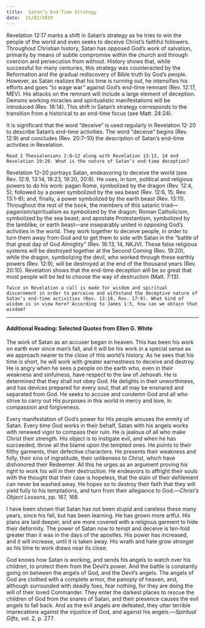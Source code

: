 ```yaml
---
title:  Satan’s End-Time Strategy
date:  21/02/2019
---
```


Revelation 12:17 marks a shift in Satan’s strategy as he tries to win the people of the world and even seeks to deceive Christ’s faithful followers. Throughout Christian history, Satan has opposed God’s work of salvation, primarily by means of subtle compromise within the church and through coercion and persecution from without. History shows that, while successful for many centuries, this strategy was counteracted by the Reformation and the gradual rediscovery of Bible truth by God’s people. However, as Satan realizes that his time is running out, he intensifies his efforts and goes “to wage war” against God’s end-time remnant (Rev. 12:17, MEV). His attacks on the remnant will include a large element of deception. Demons working miracles and spiritualistic manifestations will be introduced (Rev. 16:14). This shift in Satan’s strategy corresponds to the transition from a historical to an end-time focus (see Matt. 24:24).

It is significant that the word “deceive” is used regularly in Revelation 12-20 to describe Satan’s end-time activities. The word “deceive” begins (Rev. 12:9) and concludes (Rev. 20:7–10) the description of Satan’s end-time activities in Revelation.

`Read 2 Thessalonians 2:8–12 along with Revelation 13:13, 14 and Revelation 19:20. What is the nature of Satan’s end-time deception?`

Revelation 12–20 portrays Satan, endeavoring to deceive the world (see Rev. 12:9, 13:14, 18:23, 19:20, 20:8). He uses, in turn, political and religious powers to do his work: pagan Rome, symbolized by the dragon (Rev. 12:4, 5); followed by a power symbolized by the sea beast (Rev. 12:6, 15; Rev. 13:1–8); and, finally, a power symbolized by the earth beast (Rev. 13:11). Throughout the rest of the book, the members of this satanic triad—paganism/spiritualism as symbolized by the dragon; Roman Catholicism, symbolized by the sea beast; and apostate Protestantism, symbolized by the lamblike, or earth beast—are inseparably united in opposing God’s activities in the world. They work together to deceive people, in order to turn them away from God and to get them to side with Satan in the “battle of that great day of God Almighty” (Rev. 16:13, 14, NKJV). These false religious systems will be destroyed together at the Second Coming (Rev. 19:20), while the dragon, symbolizing the devil, who worked through these earthly powers (Rev. 12:9), will be destroyed at the end of the thousand years (Rev. 20:10). Revelation shows that the end-time deception will be so great that most people will be led to choose the way of destruction (Matt. 7:13).

`Twice in Revelation a call is made for wisdom and spiritual discernment in order to perceive and withstand the deceptive nature of Satan’s end-time activities (Rev. 13:18, Rev. 17:9). What kind of wisdom is in view here? According to James 1:5, how can we obtain that wisdom?`

---

#### Additional Reading: Selected Quotes from Ellen G. White

The work of Satan as an accuser began in heaven. This has been his work on earth ever since man’s fall, and it will be his work in a special sense as we approach nearer to the close of this world’s history. As he sees that his time is short, he will work with greater earnestness to deceive and destroy. He is angry when he sees a people on the earth who, even in their weakness and sinfulness, have respect to the law of Jehovah. He is determined that they shall not obey God. He delights in their unworthiness, and has devices prepared for every soul, that all may be ensnared and separated from God. He seeks to accuse and condemn God and all who strive to carry out His purposes in this world in mercy and love, in compassion and forgiveness. 

Every manifestation of God’s power for His people arouses the enmity of Satan. Every time God works in their behalf, Satan with his angels works with renewed vigor to compass their ruin. He is jealous of all who make Christ their strength. His object is to instigate evil, and when he has succeeded, throw all the blame upon the tempted ones. He points to their filthy garments, their defective characters. He presents their weakness and folly, their sins of ingratitude, their unlikeness to Christ, which have dishonored their Redeemer. All this he urges as an argument proving his right to work his will in their destruction. He endeavors to affright their souls with the thought that their case is hopeless, that the stain of their defilement can never be washed away. He hopes so to destroy their faith that they will yield fully to his temptations, and turn from their allegiance to God.—_Christ’s Object Lessons_, pp. 167, 168.

I have been shown that Satan has not been stupid and careless these many years, since his fall, but has been learning. He has grown more artful. His plans are laid deeper, and are more covered with a religious garment to hide their deformity. The power of Satan now to tempt and deceive is ten-fold greater than it was in the days of the apostles. His power has increased, and it will increase, until it is taken away. His wrath and hate grow stronger as his time to work draws near its close. 

God knows how Satan is working, and sends his angels to watch over his children, to protect them from the Devil’s power. And the battle is constantly going on between the angels of God, and the Devil’s angels. The angels of God are clothed with a complete armor, the panoply of heaven, and, although surrounded with deadly foes, fear nothing, for they are doing the will of their loved Commander. They enter the darkest places to rescue the children of God from the snares of Satan, and their presence causes the evil angels to fall back. And as the evil angels are defeated, they utter terrible imprecations against the injustice of God, and against his angels.—_Spiritual Gifts_, vol. 2, p. 277.